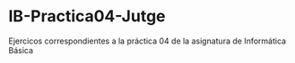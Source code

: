 # IB-Practica04-Jutge
Ejercicos correspondientes a la práctica 04 de la asignatura de Informática Básica
